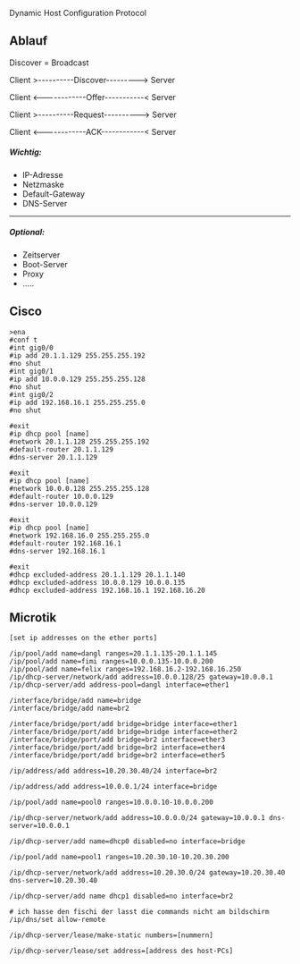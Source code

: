 Dynamic Host Configuration Protocol

## Ablauf

Discover = Broadcast

Client >----------Discover---------> Server

Client <------------Offer-----------< Server

Client >----------Request----------> Server

Client <------------ACK------------< Server

##### Wichtig:
* IP-Adresse
* Netzmaske
* Default-Gateway
* DNS-Server
--------
##### Optional:
* Zeitserver
* Boot-Server
* Proxy
* .....


## Cisco

~~~cisco
>ena
#conf t
#int gig0/0
#ip add 20.1.1.129 255.255.255.192
#no shut
#int gig0/1
#ip add 10.0.0.129 255.255.255.128
#no shut
#int gig0/2
#ip add 192.168.16.1 255.255.255.0
#no shut

#exit
#ip dhcp pool [name]
#network 20.1.1.128 255.255.255.192
#default-router 20.1.1.129
#dns-server 20.1.1.129

#exit
#ip dhcp pool [name]
#network 10.0.0.128 255.255.255.128
#default-router 10.0.0.129
#dns-server 10.0.0.129

#exit
#ip dhcp pool [name]
#network 192.168.16.0 255.255.255.0
#default-router 192.168.16.1
#dns-server 192.168.16.1

#exit
#dhcp excluded-address 20.1.1.129 20.1.1.140
#dhcp excluded-address 10.0.0.129 10.0.0.135
#dhcp excluded-address 192.168.16.1 192.168.16.20
~~~

## Microtik

~~~microtik
[set ip addresses on the ether ports]

/ip/pool/add name=dangl ranges=20.1.1.135-20.1.1.145
/ip/pool/add name=fimi ranges=10.0.0.135-10.0.0.200
/ip/pool/add name=felix ranges=192.168.16.2-192.168.16.250
/ip/dhcp-server/network/add address=10.0.0.128/25 gateway=10.0.0.1 
/ip/dhcp-server/add address-pool=dangl interface=ether1
~~~

~~~microtik
/interface/bridge/add name=bridge
/interface/bridge/add name=br2

/interface/bridge/port/add bridge=bridge interface=ether1
/interface/bridge/port/add bridge=bridge interface=ether2
/interface/bridge/port/add bridge=br2 interface=ether3
/interface/bridge/port/add bridge=br2 interface=ether4
/interface/bridge/port/add bridge=br2 interface=ether5

/ip/address/add address=10.20.30.40/24 interface=br2

/ip/address/add address=10.0.0.1/24 interface=bridge

/ip/pool/add name=pool0 ranges=10.0.0.10-10.0.0.200

/ip/dhcp-server/network/add address=10.0.0.0/24 gateway=10.0.0.1 dns-server=10.0.0.1

/ip/dhcp-server/add name=dhcp0 disabled=no interface=bridge

/ip/pool/add name=pool1 ranges=10.20.30.10-10.20.30.200

/ip/dhcp-server/network/add address=10.20.30.0/24 gateway=10.20.30.40 dns-server=10.20.30.40

/ip/dhcp-server/add name dhcp1 disabled=no interface=br2

# ich hasse den fischi der lasst die commands nicht am bildschirm
/ip/dns/set allow-remote

/ip/dhcp-server/lease/make-static numbers=[nummern]

/ip/dhcp-server/lease/set address=[address des host-PCs] 
~~~


